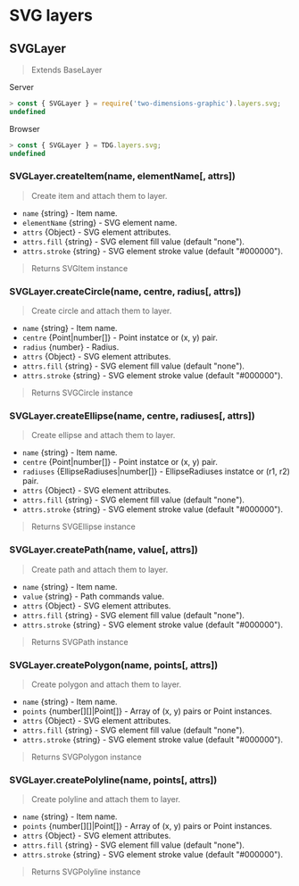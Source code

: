 # SVG layers



## SVGLayer

> Extends BaseLayer

Server
```javascript
> const { SVGLayer } = require('two-dimensions-graphic').layers.svg;
undefined
```

Browser
```javascript
> const { SVGLayer } = TDG.layers.svg;
undefined
```


### SVGLayer.createItem(name, elementName[, attrs])
> Create item and attach them to layer.

- `name` {string} - Item name.
- `elementName` {string} - SVG element name.
- `attrs` {Object} - SVG element attributes.
- `attrs.fill` {string} - SVG element fill value (default "none").
- `attrs.stroke` {string} - SVG element stroke value (default "#000000").

> Returns SVGItem instance


### SVGLayer.createCircle(name, centre, radius[, attrs])
> Create circle and attach them to layer.

- `name` {string} - Item name.
- `centre` {Point|number[]} - Point instatce or (x, y) pair.
- `radius` {number} - Radius.
- `attrs` {Object} - SVG element attributes.
- `attrs.fill` {string} - SVG element fill value (default "none").
- `attrs.stroke` {string} - SVG element stroke value (default "#000000").

> Returns SVGCircle instance


### SVGLayer.createEllipse(name, centre, radiuses[, attrs])
> Create ellipse and attach them to layer.

- `name` {string} - Item name.
- `centre` {Point|number[]} - Point instatce or (x, y) pair.
- `radiuses` {EllipseRadiuses|number[]} - EllipseRadiuses instatce or (r1, r2) pair.
- `attrs` {Object} - SVG element attributes.
- `attrs.fill` {string} - SVG element fill value (default "none").
- `attrs.stroke` {string} - SVG element stroke value (default "#000000").

> Returns SVGEllipse instance


### SVGLayer.createPath(name, value[, attrs])
> Create path and attach them to layer.

- `name` {string} - Item name.
- `value` {string} - Path commands value.
- `attrs` {Object} - SVG element attributes.
- `attrs.fill` {string} - SVG element fill value (default "none").
- `attrs.stroke` {string} - SVG element stroke value (default "#000000").

> Returns SVGPath instance


### SVGLayer.createPolygon(name, points[, attrs])
> Create polygon and attach them to layer.

- `name` {string} - Item name.
- `points` {number[][]|Point[]} - Array of (x, y) pairs or Point instances.
- `attrs` {Object} - SVG element attributes.
- `attrs.fill` {string} - SVG element fill value (default "none").
- `attrs.stroke` {string} - SVG element stroke value (default "#000000").

> Returns SVGPolygon instance


### SVGLayer.createPolyline(name, points[, attrs])
> Create polyline and attach them to layer.

- `name` {string} - Item name.
- `points` {number[][]|Point[]} - Array of (x, y) pairs or Point instances.
- `attrs` {Object} - SVG element attributes.
- `attrs.fill` {string} - SVG element fill value (default "none").
- `attrs.stroke` {string} - SVG element stroke value (default "#000000").

> Returns SVGPolyline instance
